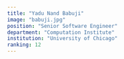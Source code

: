 ```yaml
---
title: "Yadu Nand Babuji"
image: "babuji.jpg"
position: "Senior Software Engineer"
department: "Computation Institute"
institution: "University of Chicago"
ranking: 12
---
```

